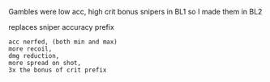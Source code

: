 Gambles were low acc, high crit bonus snipers in BL1
so I made them in BL2

replaces sniper accuracy prefix
		
	acc nerfed, (both min and max)
	more recoil,
	dmg reduction,
	more spread on shot,
	3x the bonus of crit prefix
